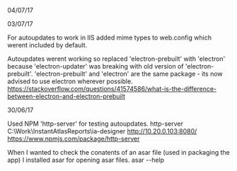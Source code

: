 04/07/17




03/07/17

For autoupdates to work in IIS added mime types to web.config which werent included by default.
<mimeMap fileExtension=".7z" mimeType="application/x-7z-compressed" />
<mimeMap fileExtension=".yml" mimeType="application/yaml" />

Autoupdates werent working so replaced 'electron-prebuilt' with 'electron' because 'electron-updater' was breaking with old version of 'electron-prebuilt'.
'electron-prebuilt' and 'electron' are the same package - its now advised to use electron wherever possible.
https://stackoverflow.com/questions/41574586/what-is-the-difference-between-electron-and-electron-prebuilt

30/06/17

Used NPM 'http-server' for testing autoupdates.
http-server C:\Work\InstantAtlasReports\ia-designer 
http://10.20.0.103:8080/
https://www.npmjs.com/package/http-server

When I wanted to check the conatents of an asar file (used in packaging the app) I installed asar for opening asar files. asar --help